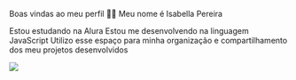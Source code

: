 Boas vindas ao meu perfil 💙💙
Meu nome é Isabella Pereira

Estou estudando na Alura
Estou me desenvolvendo na linguagem JavaScript
Utilizo esse espaço para minha organização e compartilhamento dos meu projetos desenvolvidos


![](https://media1.tenor.com/m/fqxdRg-5-dEAAAAd/porra-f%C3%A3-do-corinthians.gif)
